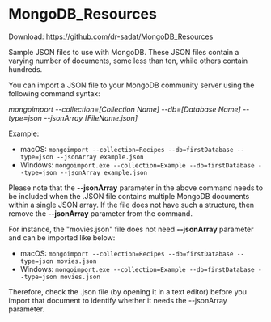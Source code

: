 # MongoDB_Resources

Download: https://github.com/dr-sadat/MongoDB_Resources 

Sample JSON files to use with MongoDB. These JSON files contain a varying number of documents, some less than ten, while others contain hundreds. 

You can import a JSON file to your MongoDB community server using the following command syntax: 

*mongoimport --collection=[Collection Name] --db=[Database Name] --type=json --jsonArray [FileName.json]*

Example: 

- macOS: `mongoimport --collection=Recipes --db=firstDatabase --type=json --jsonArray example.json`
- Windows: `mongoimport.exe --collection=Example --db=firstDatabase --type=json --jsonArray example.json`

Please note that the **--jsonArray** parameter in the above command needs to be included when the .JSON file contains multiple MongoDB documents within a single JSON array. If the file does not have such a structure, then remove the **--jsonArray** parameter from the command. 

For instance, the "movies.json" file does not need **--jsonArray** parameter and can be imported like below: 

- macOS: `mongoimport --collection=Recipes --db=firstDatabase --type=json movies.json`
- Windows: `mongoimport.exe --collection=Example --db=firstDatabase --type=json movies.json`

Therefore, check the .json file (by opening it in a text editor) before you import that document to identify whether it needs the --jsonArray parameter.
